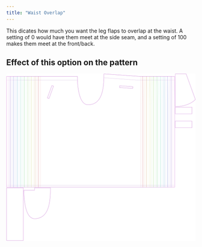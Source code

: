 ```yaml
---
title: "Waist Overlap"
---
```


This dicates how much you want the leg flaps to overlap at the waist. A setting of 0 would have them meet at the side seam, and a setting of 100 makes them meet at the front/back.

## Effect of this option on the pattern

![This image shows the effect of this option by superimposing several variants that have a different value for this option](waralee_waistoverlap_sample.svg "Effect of this option on the pattern")
